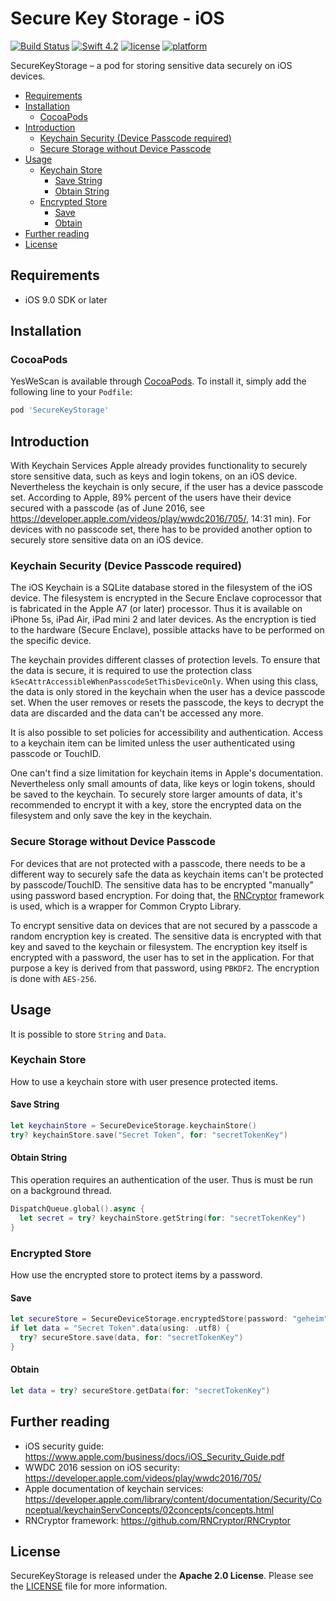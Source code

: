 # Secure Key Storage - iOS

[![Build Status](https://travis-ci.com/adorsys/SecureKeyStorage.svg?branch=master)](https://travis-ci.com/adorsys/SecureKeyStorage.svg?branch=master)
[![Swift 4.2](https://img.shields.io/badge/Swift-4.2-orange.svg)](https://swift.org)
[![license](https://img.shields.io/badge/license-Apache_2.0-lightgrey.svg)](https://github.com/adorsys/SecureKeyStorage/blob/master/LICENSE)
[![platform](https://img.shields.io/badge/platform-iOS_9+-lightgrey.svg)](https://img.shields.io/badge/platform-iOS_9+-lightgrey.svg)

SecureKeyStorage – a pod for storing sensitive data securely on iOS devices.

- [Requirements](#requirements)
- [Installation](#installation)
  - [CocoaPods](#cocoapods)
- [Introduction](#introduction)
  - [Keychain Security (Device Passcode required)](#keychain-security-device-passcode-required)
  - [Secure Storage without Device Passcode](#secure-storage-without-device-passcode)
- [Usage](#usage)
  - [Keychain Store](#keychain-store)
    - [Save String](#save-string)
    - [Obtain String](#obtain-string)
  - [Encrypted Store](#encrypted-store)
    - [Save](#save)
    - [Obtain](#obtain)
- [Further reading](#further-reading)
- [License](#license)

## Requirements
- iOS 9.0 SDK or later

## Installation

### CocoaPods

YesWeScan is available through [CocoaPods](http://cocoapods.org).
To install it, simply add the following line to your `Podfile`:

```ruby
pod 'SecureKeyStorage'
```

## Introduction

With Keychain Services Apple already provides functionality to securely store sensitive data, such as keys and login tokens, on an iOS device. Nevertheless the keychain is only secure, if the user has a device passcode set. According to Apple, 89% percent of the users have their device secured with a passcode (as of June 2016, see https://developer.apple.com/videos/play/wwdc2016/705/, 14:31 min). For devices with no passcode set, there has to be provided another option to securely store sensitive data on an iOS device.

### Keychain Security (Device Passcode required)

The iOS Keychain is a SQLite database stored in the filesystem of the iOS device. The filesystem is encrypted in the Secure Enclave coprocessor that is fabricated in the Apple A7 (or later) processor. Thus it is available on iPhone 5s, iPad Air, iPad mini 2 and later devices. As the encryption is tied to the hardware (Secure Enclave), possible attacks have to be performed on the specific device.

The keychain provides different classes of protection levels. To ensure that the data is secure, it is required to use the protection class `kSecAttrAccessibleWhenPasscodeSetThisDeviceOnly`. When using this class, the data is only stored in the keychain when the user has a device passcode set. When the user removes or resets the passcode, the keys to decrypt the data are discarded and the data can't be accessed any more.

It is also possible to set policies for accessibility and authentication. Access to a keychain item can be limited unless the user authenticated using passcode or TouchID.

One can't find a size limitation for keychain items in Apple's documentation. Nevertheless only small amounts of data, like keys or login tokens, should be saved to the keychain. To securely store larger amounts of data, it's recommended to encrypt it with a key, store the encrypted data on the filesystem and only save the key in the keychain.

### Secure Storage without Device Passcode

For devices that are not protected with a passcode, there needs to be a different way to securely safe the data as keychain items can't be protected by passcode/TouchID. The sensitive data has to be encrypted "manually" using password based encryption. For doing that, the [RNCryptor](https://github.com/RNCryptor/RNCryptor) framework is used, which is a wrapper for Common Crypto Library.

To encrypt sensitive data on devices that are not secured by a passcode a random encryption key is created. The sensitive data is encrypted with that key and saved to the keychain or filesystem. The encryption key itself is encrypted with a password, the user has to set in the application. For that purpose a key is derived from that password, using `PBKDF2`. The encryption is done with `AES-256`.

## Usage

It is possible to store `String` and `Data`.

### Keychain Store

How to use a keychain store with user presence protected items.

#### Save String

```swift
let keychainStore = SecureDeviceStorage.keychainStore()
try? keychainStore.save("Secret Token", for: "secretTokenKey")
```

#### Obtain String

This operation requires an authentication of the user. Thus is must be run on a background thread.

```swift
DispatchQueue.global().async {
  let secret = try? keychainStore.getString(for: "secretTokenKey")
}
```

### Encrypted Store

How use the encrypted store to protect items by a password.

#### Save

```swift
let secureStore = SecureDeviceStorage.encryptedStore(password: "geheim", user: "username")
if let data = "Secret Token".data(using: .utf8) {
  try? secureStore.save(data, for: "secretTokenKey")
}
```

#### Obtain

```swift
let data = try? secureStore.getData(for: "secretTokenKey")
```

## Further reading

- iOS security guide:
https://www.apple.com/business/docs/iOS_Security_Guide.pdf
- WWDC 2016 session on iOS security:
https://developer.apple.com/videos/play/wwdc2016/705/
- Apple documentation of keychain services:
https://developer.apple.com/library/content/documentation/Security/Conceptual/keychainServConcepts/02concepts/concepts.html
- RNCryptor framework:
https://github.com/RNCryptor/RNCryptor

## License

SecureKeyStorage is released under the **Apache 2.0 License**. Please see the [LICENSE](https://github.com/adorsys/SecureKeyStorage/blob/master/LICENSE) file for more information.
